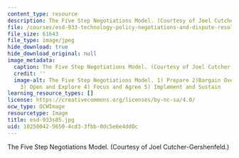 ```yaml
---
content_type: resource
description: The Five Step Negotiations Model. (Courtesy of Joel Cutcher-Gershenfeld.)
file: /courses/esd-933-technology-policy-negotiations-and-dispute-resolution-spring-2005/1025004256504cd33fbb0dc5e6e4dd0c_esd-933s05.jpg
file_size: 61643
file_type: image/jpeg
hide_download: true
hide_download_original: null
image_metadata:
  caption: The Five Step Negotiations Model. (Courtesy of Joel Cutcher-Gershenfeld.)
  credit: ''
  image-alt: The Five Step Negotiations Model. 1) Prepare 2)Bargain Over How to Bargain
    3) Open and Explore 4) Focus and Agree 5) Implement and Sustain
learning_resource_types: []
license: https://creativecommons.org/licenses/by-nc-sa/4.0/
ocw_type: OCWImage
resourcetype: Image
title: esd-933s05.jpg
uid: 10250042-5650-4cd3-3fbb-0dc5e6e4dd0c
---
```

The Five Step Negotiations Model. (Courtesy of Joel Cutcher-Gershenfeld.)